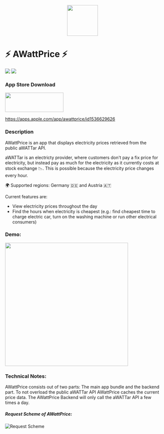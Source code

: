 <div style="text-align:center">
	<img src="https://github.com/sp4c38/AWattPrice/blob/master/App%20Icon/AppIconDesign2.png?raw=true" width=100>
</div>

# ⚡️ AWattPrice ⚡️

<p>
<img src="https://img.shields.io/github/last-commit/sp4c38/AWattPrice?label=last%20modified" />
<img src="https://img.shields.io/tokei/lines/github/sp4c38/AWattPrice?label=total%20lines%20of%20code" />
</p>

### App Store Download
<a href="https://apps.apple.com/app/awattprice/id1536629626"><img src="https://raw.githubusercontent.com/sp4c38/AWattPrice/master/readme_assets/download_button.png" width=190 height=63></img></a>  <a style="color:blue;" href="https://apps.apple.com/app/awattprice/id1536629626" target="_blank">

https://apps.apple.com/app/awattprice/id1536629626</a>

### Description

AWattPrice is an app that displays electricity prices retrieved from the public aWATTar API.

aWATTar is an electricty provider, where customers don't pay a fix price for electricity, but instead pay as much for the electricity as it currently costs at stock exchange 📉. This is possible because the electricity price changes every hour.

🌍 Supported regions: Germany 🇩🇪 and Austria 🇦🇹

Current features are:

* View electricity prices throughout the day
* Find the hours when electricity is cheapest (e.g.: find cheapest time to charge electric car, turn on the washing machine or run other electrical consumers)

### Demo:
<img src="https://github.com/sp4c38/AWattPrice/blob/master/readme_assets/demo.gif" width="400"/>

### Technical Notes:
AWattPrice consists out of two parts: The main app bundle and the backend part.
To not overload the public aWATTar API AWattPrice caches the current price data. The AWattPrice Backend will only call the aWATTar API a few times a day.

##### Request Scheme of AWattPrice:
![Request Scheme](https://github.com/sp4c38/AWattPrice/blob/master/readme_assets/request_scheme.png)
